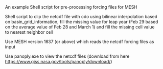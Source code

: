 An example Shell script for pre-processing forcing files for MESH 

Shell script to clip the netcdf file with cdo using bilinear interpolation based on basin_grid_information, fill the missing value for leap year (Feb 29 based on the average value of Feb 28 and March 1) and fill the missing cell value to nearest neighbor cell

Use MESH version 1637 (or above) which reads the netcdf forcing files as input

Use panoply.exe to view the netcdf files (download from here https://www.giss.nasa.gov/tools/panoply/download/)




